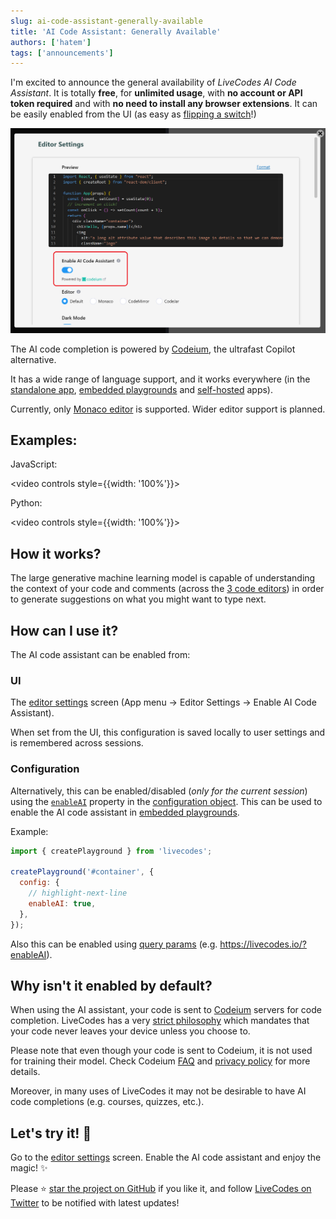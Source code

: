 ```yaml
---
slug: ai-code-assistant-generally-available
title: 'AI Code Assistant: Generally Available'
authors: ['hatem']
tags: ['announcements']
---
```


I'm excited to announce the general availability of _LiveCodes AI Code Assistant_. It is totally **free**, for **unlimited usage**, with **no account or API token required** and with **no need to install any browser extensions**. It can be easily enabled from the UI (as easy as [flipping a switch](https://livecodes.io/?screen=editor-settings)!)

<!--truncate-->

![enable-ai](./enable-ai.png)

The AI code completion is powered by [Codeium](https://codeium.com/), the ultrafast Copilot alternative.

It has a wide range of language support, and it works everywhere (in the [standalone app](https://livecodes.io/docs/getting-started#standalone-app), [embedded playgrounds](https://livecodes.io/docs/features/embeds) and [self-hosted](https://livecodes.io/docs/features/self-hosting) apps).

Currently, only [Monaco editor](https://livecodes.io/docs/features/editor-settings#code-editor) is supported. Wider editor support is planned.

## Examples:

JavaScript:

<video controls style={{width: '100%'}}>

  <source src="https://v23.livecodes.io/docs/vid/LiveCodes-AI.mp4" type="video/mp4" />
</video>

Python:

<video controls style={{width: '100%'}}>

  <source src="https://v23.livecodes.io/docs/vid/LiveCodes-AI-py.mp4" type="video/mp4" />
</video>

## How it works?

The large generative machine learning model is capable of understanding the context of your code and comments (across the [3 code editors](https://livecodes.io/docs/features/projects#markup-editor)) in order to generate suggestions on what you might want to type next.

## How can I use it?

The AI code assistant can be enabled from:

### UI

The [editor settings](https://livecodes.io/?screen=editor-settings) screen (App menu → Editor Settings → Enable AI Code Assistant).

When set from the UI, this configuration is saved locally to user settings and is remembered across sessions.

### Configuration

Alternatively, this can be enabled/disabled (_only for the current session_) using the [`enableAI`](https://livecodes.io/docs/configuration/configuration-object#enableai) property in the [configuration object](https://livecodes.io/docs/configuration/configuration-object). This can be used to enable the AI code assistant in [embedded playgrounds](https://livecodes.io/docs/features/embeds).

Example:

```js
import { createPlayground } from 'livecodes';

createPlayground('#container', {
  config: {
    // highlight-next-line
    enableAI: true,
  },
});
```

Also this can be enabled using [query params](https://livecodes.io/docs/configuration/query-params) (e.g. https://livecodes.io/?enableAI).

## Why isn't it enabled by default?

When using the AI assistant, your code is sent to [Codeium](https://codeium.com/) servers for code completion. LiveCodes has a very [strict philosophy](https://livecodes.io/docs/why#client-side) which mandates that your code never leaves your device unless you choose to.

Please note that even though your code is sent to Codeium, it is not used for training their model. Check Codeium [FAQ](https://codeium.com/faq#Will-Codeium-regurgitate-private-code%3F) and [privacy policy](https://codeium.com/privacy-policy) for more details.

Moreover, in many uses of LiveCodes it may not be desirable to have AI code completions (e.g. courses, quizzes, etc.).

## Let's try it! 🚀

Go to the [editor settings](https://livecodes.io/?screen=editor-settings) screen. Enable the AI code assistant and enjoy the magic! ✨

Please ⭐ [star the project on GitHub](https://github.com/live-codes/livecodes) if you like it, and follow [LiveCodes on Twitter](https://twitter.com/livecode_io) to be notified with latest updates!
